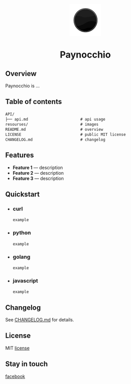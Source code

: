 <p align="center">
<img style="align:center;" src="resources/icon.png" alt="Paynocchio Logo" width="100" />
<h1 align="center">Paynocchio</h1>
</p>

## Overview
Paynocchio is ...

## Table of contents
```
API/
├── api.md                       # api usage
resourses/                       # images
README.md                        # overview
LICENSE                          # public MIT license
CHANGELOG.md                     # changelog
```

## Features
* **Feature 1** — description
* **Feature 2** — description
* **Feature 3** — description

## Quickstart

- ### curl
    ```
    example
    ```

- ### python
    ```
    example
    ```

- ### golang
    ```
    example
    ```

- ### javascript
    ```
    example
    ```

## Changelog
See [CHANGELOG.md](https://github.com/PAYNOCCHIO/paynocchio-api-alpha/blob/main/CHANGELOG.md) for details.

## License
MIT [license](https://github.com/PAYNOCCHIO/paynocchio-api-alpha/blob/main/LICENSE)

## Stay in touch
[facebook](https://facebook.com)